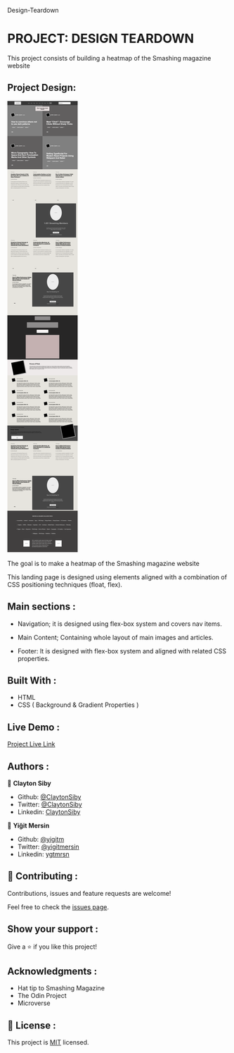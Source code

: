 Design-Teardown

# PROJECT: DESIGN TEARDOWN

This project consists of building a heatmap of the Smashing magazine website

## Project Design:

![Project Design](images/screenshot.png)

The goal is to make a heatmap of the Smashing magazine website

This landing page is designed using elements aligned with a combination of CSS positioning techniques (float, flex).

## Main sections :

- Navigation; it is designed using flex-box system and covers nav items.

- Main Content; Containing whole layout of main images and articles.

- Footer: It is designed with flex-box system and aligned with related CSS properties.

## Built With :

- HTML
- CSS ( Background & Gradient Properties )

## Live Demo :

[Project Live Link](https://raw.githack.com/ClaytonSiby/Design-Teardown/smashing-magazine-homepage/index.html)

## Authors :

👤 **Clayton Siby**

- Github: [@ClaytonSiby](https://github.com/ClaytonSiby)
- Twitter: [@ClaytonSiby](https://twitter.com/ClaytonSiby)
- Linkedin: [ClaytonSiby](https://www.linkedin.com/in/clayton-siby-48a8a0183/)

👤 **Yiğit Mersin**

- Github: [@yigitm](https://github.com/yigitm)
- Twitter: [@yigitmersin](https://twitter.com/ygtmrsn)
- Linkedin: [ygtmrsn](https://www.linkedin.com/in/yigitmersin)

## 🤝 Contributing :

Contributions, issues and feature requests are welcome!

Feel free to check the [issues page](https://github.com/ClaytonSiby/Design-Teardown/issues).

## Show your support :

Give a ⭐️ if you like this project!

## Acknowledgments :

- Hat tip to Smashing Magazine
- The Odin Project
- Microverse

## 📝 License :

This project is [MIT](https://github.com/yigitm/Apple-Clone/blob/master/LICENSE) licensed.
